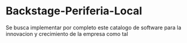 # Backstage-Periferia-Local

Se busca implementar por completo este catalogo de software para la innovacion y crecimiento de la empresa como tal

